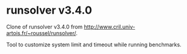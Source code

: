 # runsolver v3.4.0

Clone of runsolver v3.4.0 from http://www.cril.univ-artois.fr/~roussel/runsolver/.  

Tool to customize system limit and timeout while running benchmarks.
